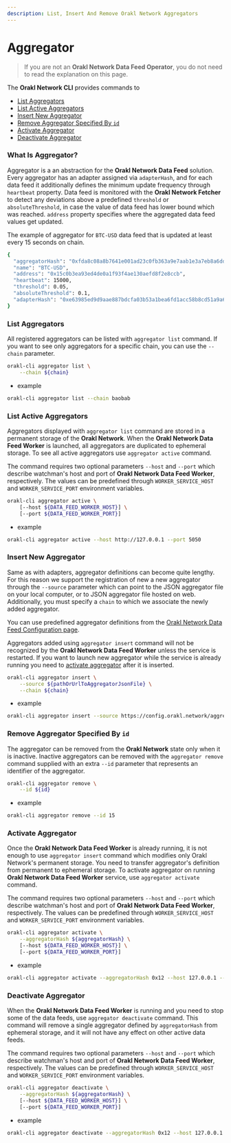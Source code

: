 ```yaml
---
description: List, Insert And Remove Orakl Network Aggregators
---
```


# Aggregator

> If you are not an **Orakl Network Data Feed Operator**, you do not need to read the explanation on this page.

The **Orakl Network CLI** provides commands to

- [List Aggregators](aggregator.md#list-aggregators)
- [List Active Aggregators](aggregator.md#list-active-aggregators)
- [Insert New Aggregator](aggregator.md#insert-new-aggregator)
- [Remove Aggregator Specified By `id`](aggregator.md#remove-aggregator-specified-by-id)
- [Activate Aggregator](aggregator.md#activate-aggregator)
- [Deactivate Aggregator](aggregator.md#deactivate-aggregator)

### What Is Aggregator?

Aggregator is a an abstraction for the **Orakl Network Data Feed** solution. Every aggregator has an adapter assigned via `adapterHash`, and for each data feed it additionally defines the minimum update frequency through `heartbeat` property. Data feed is monitored with the **Orakl Network Fetcher** to detect any deviations above a predefined `threshold` or `absoluteThreshold`, in case the value of data feed has lower bound which was reached. `address` property specifies where the aggregated data feed values get updated.

The example of aggregator for `BTC-USD` data feed that is updated at least every 15 seconds on chain.

```sh
{
  "aggregatorHash": "0xfda8c08a8b7641e001ad23c0fb363a9e7aab1e3a7eb8a6ddee41deeb7e3ef279",
  "name": "BTC-USD",
  "address": "0x15c0b3ea93ed4de0a1f93f4ae130aefd8f2e8ccb",
  "heartbeat": 15000,
  "threshold": 0.05,
  "absoluteThreshold": 0.1,
  "adapterHash": "0xe63985ed9d9aae887bdcfa03b53a1bea6fd1acc58b8cd51a9a69ede43eac6235"
}
```

### List Aggregators

All registered aggregators can be listed with `aggregator list` command. If you want to see only aggregators for a specific chain, you can use the `--chain` parameter.

```sh
orakl-cli aggregator list \
    --chain ${chain}
```

- example

```sh
orakl-cli aggregator list --chain baobab
```

### List Active Aggregators

Aggregators displayed with `aggregator list` command are stored in a permanent storage of the **Orakl Network**. When the **Orakl Network Data Feed Worker** is launched, all aggregators are duplicated to ephemeral storage. To see all active aggregators use `aggregator active` command.

The command requires two optional parameters `--host` and `--port` which describe watchman's host and port of **Orakl Network Data Feed Worker**, respectively. The values can be predefined through `WORKER_SERVICE_HOST` and `WORKER_SERVICE_PORT` environment variables.

```bash
orakl-cli aggregator active \
    [--host ${DATA_FEED_WORKER_HOST}] \
    [--port ${DATA_FEED_WORKER_PORT}]
```

- example

```sh
orakl-cli aggregator active --host http://127.0.0.1 --port 5050
```

### Insert New Aggregator

Same as with adapters, aggregator definitions can become quite lengthy. For this reason we support the registration of new a new aggregator through the `--source` parameter which can point to the JSON aggregator file on your local computer, or to JSON aggregator file hosted on web. Additionally, you must specify a `chain` to which we associate the newly added aggregator.

You can use predefined aggregator definitions from the [Orakl Network Data Feed Configuration page](https://config.orakl.network/).

Aggregators added using `aggregator insert` command will not be recognized by the **Orakl Network Data Feed Worker** unless the service is restarted. If you want to launch new aggregator while the service is already running you need to [activate aggregator](aggregator.md#activate-aggregator) after it is inserted.

```sh
orakl-cli aggregator insert \
    --source ${pathOrUrlToAggregatorJsonFile} \
    --chain ${chain}
```

- example

```sh
orakl-cli aggregator insert --source https://config.orakl.network/aggregator/baobab/atom-usdt.aggregator.json --chain baobab
```

### Remove Aggregator Specified By `id`

The aggregator can be removed from the **Orakl Network** state only when it is inactive. Inactive aggregators can be removed with the `aggregator remove` command supplied with an extra `--id` parameter that represents an identifier of the aggregator.

```sh
orakl-cli aggregator remove \
    --id ${id}
```

- example

```sh
orakl-cli aggregator remove --id 15
```

### Activate Aggregator

Once the **Orakl Network Data Feed Worker** is already running, it is not enough to use `aggregator insert` command which modifies only Orakl Network's permanent storage. You need to transfer aggregator's definition from permanent to ephemeral storage. To activate aggregator on running **Orakl Network Data Feed Worker** service, use `aggregator activate` command.

The command requires two optional parameters `--host` and `--port` which describe watchman's host and port of **Orakl Network Data Feed Worker**, respectively. The values can be predefined through `WORKER_SERVICE_HOST` and `WORKER_SERVICE_PORT` environment variables.

```bash
orakl-cli aggregator activate \
    --aggregatorHash ${aggregatorHash} \
    [--host ${DATA_FEED_WORKER_HOST}] \
    [--port ${DATA_FEED_WORKER_PORT}]
```

- example

```sh
orakl-cli aggregator activate --aggregatorHash 0x12 --host 127.0.0.1 --port 5050
```

### Deactivate Aggregator

When the **Orakl Network Data Feed Worker** is running and you need to stop some of the data feeds, use `aggregator deactivate` command. This command will remove a single aggregator defined by `aggregatorHash` from ephemeral storage, and it will not have any effect on other active data feeds.

The command requires two optional parameters `--host` and `--port` which describe watchman's host and port of **Orakl Network Data Feed Worker**, respectively. The values can be predefined through `WORKER_SERVICE_HOST` and `WORKER_SERVICE_PORT` environment variables.

```bash
orakl-cli aggregator deactivate \
    --aggregatorHash ${aggregatorHash} \
    [--host ${DATA_FEED_WORKER_HOST}] \
    [--port ${DATA_FEED_WORKER_PORT}]
```

- example

```sh
orakl-cli aggregator deactivate --aggregatorHash 0x12 --host 127.0.0.1 --port 5050
```
